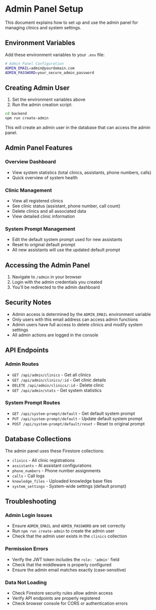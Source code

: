 # Admin Panel Setup

This document explains how to set up and use the admin panel for managing clinics and system settings.

## Environment Variables

Add these environment variables to your `.env` file:

```bash
# Admin Panel Configuration
ADMIN_EMAIL=admin@yourdomain.com
ADMIN_PASSWORD=your_secure_admin_password
```

## Creating Admin User

1. Set the environment variables above
2. Run the admin creation script:

```bash
cd backend
npm run create-admin
```

This will create an admin user in the database that can access the admin panel.

## Admin Panel Features

### Overview Dashboard
- View system statistics (total clinics, assistants, phone numbers, calls)
- Quick overview of system health

### Clinic Management
- View all registered clinics
- See clinic status (assistant, phone number, call count)
- Delete clinics and all associated data
- View detailed clinic information

### System Prompt Management
- Edit the default system prompt used for new assistants
- Reset to original default prompt
- All new assistants will use the updated default prompt

## Accessing the Admin Panel

1. Navigate to `/admin` in your browser
2. Login with the admin credentials you created
3. You'll be redirected to the admin dashboard

## Security Notes

- Admin access is determined by the `ADMIN_EMAIL` environment variable
- Only users with this email address can access admin functions
- Admin users have full access to delete clinics and modify system settings
- All admin actions are logged in the console

## API Endpoints

### Admin Routes
- `GET /api/admin/clinics` - Get all clinics
- `GET /api/admin/clinics/:id` - Get clinic details
- `DELETE /api/admin/clinics/:id` - Delete clinic
- `GET /api/admin/stats` - Get system statistics

### System Prompt Routes
- `GET /api/system-prompt/default` - Get default system prompt
- `PUT /api/system-prompt/default` - Update default system prompt
- `POST /api/system-prompt/default/reset` - Reset to original prompt

## Database Collections

The admin panel uses these Firestore collections:
- `clinics` - All clinic registrations
- `assistants` - AI assistant configurations
- `phone_numbers` - Phone number assignments
- `calls` - Call logs
- `knowledge_files` - Uploaded knowledge base files
- `system_settings` - System-wide settings (default prompt)

## Troubleshooting

### Admin Login Issues
- Ensure `ADMIN_EMAIL` and `ADMIN_PASSWORD` are set correctly
- Run `npm run create-admin` to create the admin user
- Check that the admin user exists in the `clinics` collection

### Permission Errors
- Verify the JWT token includes the `role: 'admin'` field
- Check that the middleware is properly configured
- Ensure the admin email matches exactly (case-sensitive)

### Data Not Loading
- Check Firestore security rules allow admin access
- Verify API endpoints are properly registered
- Check browser console for CORS or authentication errors

